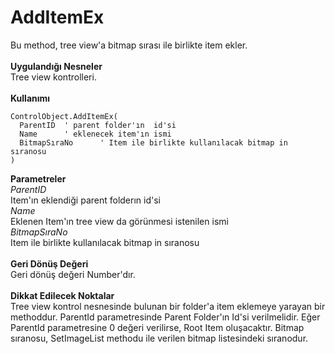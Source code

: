 # AddItemEx

Bu method, tree view'a bitmap sırası ile birlikte item ekler.\
\
**Uygulandığı Nesneler**\
Tree view kontrolleri.\
\
**Kullanımı**

```
ControlObject.AddItemEx(
  ParentID  ' parent folder'ın  id'si
  Name      ' eklenecek item'ın ismi
  BitmapSıraNo      ' Item ile birlikte kullanılacak bitmap in sıranosu
)
```

**Parametreler**\
_ParentID_\
Item'ın eklendiği parent folderın id'si\
_Name_\
Eklenen Item'ın tree view da görünmesi istenilen ismi\
_BitmapSıraNo_\
Item ile birlikte kullanılacak bitmap in sıranosu\
\
**Geri Dönüş Değeri**\
Geri dönüş değeri Number'dır.\
\
**Dikkat Edilecek Noktalar**\
Tree view kontrol nesnesinde bulunan bir folder'a item eklemeye yarayan bir methoddur. ParentId parametresinde Parent Folder'ın Id'si verilmelidir. Eğer ParentId parametresine 0 değeri verilirse, Root Item oluşacaktır. Bitmap sıranosu, SetImageList methodu ile verilen bitmap listesindeki sıranodur.
